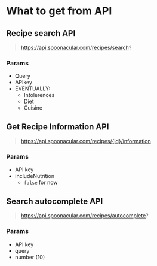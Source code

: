# What to get from API

## Recipe search API

> https://api.spoonacular.com/recipes/search?

### Params

- Query
- APIkey
- EVENTUALLY:
  - Intolerences
  - Diet
  - Cuisine

## Get Recipe Information API

> https://api.spoonacular.com/recipes/{id}/information

### Params

- API key
- includeNutrition
  - `false` for now

## Search autocomplete API

> https://api.spoonacular.com/recipes/autocomplete?

### Params

- API key
- query
- number (10)
